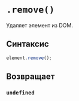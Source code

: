 # `.remove()`

Удаляет элемент из DOM.

## Синтаксис

```js
element.remove();
```

## Возвращает

### `undefined`
